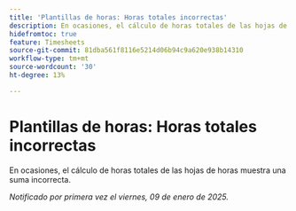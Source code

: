 ```yaml
---
title: 'Plantillas de horas: Horas totales incorrectas'
description: En ocasiones, el cálculo de horas totales de las hojas de horas muestra una suma incorrecta.
hidefromtoc: true
feature: Timesheets
source-git-commit: 81dba561f8116e5214d06b94c9a620e938b14310
workflow-type: tm+mt
source-wordcount: '30'
ht-degree: 13%

---
```


# Plantillas de horas: Horas totales incorrectas

En ocasiones, el cálculo de horas totales de las hojas de horas muestra una suma incorrecta.

_Notificado por primera vez el viernes, 09 de enero de 2025._
